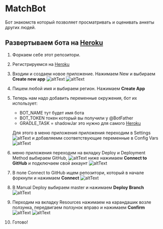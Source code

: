 # MatchBot

Бот знакомств который позволяет просматривать и оценивать анкеты других людей.

## Развертываем бота на [Heroku](https://heroku.com/)
1. Форкаем себе этот репозитори.
2. Регистрируемся на [Heroku](https://heroku.com/)
3. Входим и создаем новое приложение. Нажимаем New и выбираем __Create new app__
   ![altText](https://sun9-88.userapi.com/impg/lEnSUhgBGx4u2tiDValtI4xI28XgsDPSa8WdVQ/940WFGd5Xws.jpg?size=1920x269&quality=96&sign=67867f1971849cd2e9e69ab7f46676f8&type=album)
   ![altText](https://sun9-59.userapi.com/impg/Spy4zCVNjyYDkGzJi6Cv6UwloySEkN7KQAPiUQ/Kw9luIONmis.jpg?size=1920x234&quality=96&sign=11c315370ab0863a081dae1bc3d79198&type=album)
4. Пишем любой имя и выбираем регион. Нажимаем __Create App__
5. Теперь нам надо добавить переменные окружения, бот их использует:
    * BOT_NAME тут будет имя бота
    * BOT_TOKEN токен который вы получили у @BotFather
    * GRADLE_TASK = shadowJar это нужно для самого [Heroku](https://heroku.com/)

   Для этого в меню приложения приложения переходим в Settings
   ![altText](https://sun9-42.userapi.com/impg/8VboJSblTKSUo56C7c5dSKpooI4Jqm-iS9cRSA/8vQC_zrSMLg.jpg?size=1920x258&quality=96&sign=eb893a581d8fd8746fa4f872b3aede95&type=album)
   и добавляемм соответствующие переменные в Config Vars   
   ![altText](https://sun9-34.userapi.com/impg/gKDKXwTA0SLQB-YbGWKrtmSP8D47Nng-kDmX3A/1qHS4G-jAic.jpg?size=1878x517&quality=96&sign=b5450f81e8c044b26b833e61eaee8838&type=album)

6. меню приложения переходим на вкладку Deploy и Deployment Method выбираем GitHub,
   ![altText](https://sun9-60.userapi.com/impg/EO6saEXi5-8hmZr7km305M_mgebYQ2QfMRxf5A/gNOl49T_CQc.jpg?size=1811x619&quality=96&sign=f36b85b559106d7cdfbf384315a129a2&type=album)
   ниже  нажимаем __Connect to GitHub__ и подключаем свой аккаунт
   ![altText](https://sun9-33.userapi.com/impg/Twhy-kgXuc17zGX3DELlDAvILWWBorMlWjAgsg/I2ca7N_Z9rc.jpg?size=1879x601&quality=96&sign=712dbd1b7a3c61ac1fad82f697f53898&type=album)
7. В поле Connect to GitHub ищем репозитори, который в начале форкнули  и нажимаем __Connect__
   ![altText](https://sun9-19.userapi.com/impg/VmY5eiDrYrvyGuFKwE6FrIwkYA3s2lSUmm9jqg/9w73B5-5x_o.jpg?size=1590x281&quality=96&sign=2414cde728f8417c7d3ebb72e1094989&type=album)
8. В Manual Deploy выбираем master и нажимаем __Deploy Branch__
   ![altText](https://sun9-74.userapi.com/impg/Iiz1oCqFUEoZVB3mvly_hnr7blWCQDOfMEOpGw/4k8yNU_br8g.jpg?size=1883x232&quality=96&sign=67744eea17a35e7fc23b38cb85ff9247&type=album)
9. Перходим на вкладку Resources нажимаем на карандашик возле ползунка, передвигаем ползунок вправо и нажимаем __Confirm__
![altText](https://sun9-49.userapi.com/impg/Sk4yFNIGMCUqqWfBbhdI5yIWOIvk9kJRsfVU2Q/FjhGU_HMgXE.jpg?size=1666x241&quality=96&sign=4553fefbce8f395105e050d01d74d5f9&type=album)
![altText](https://sun9-63.userapi.com/impg/6rckr6yXZdT22ZE7OOVPdKVtooM6KTSa-nZCPg/vxpvwfQeZEQ.jpg?size=1648x150&quality=96&sign=6bdd75d913b7199b04eb89c8f5cc62a8&type=album)
10. Готово!
